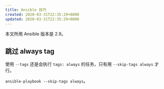 ```yaml
---
title: Ansible 技巧
created: 2020-03-31T22:35:29+0800
updated: 2020-03-31T22:35:29+0800
---
```



本文所用 Ansible 版本是 2.9。

## 跳过 always tag

使用 `--tags` 还是会执行 `tags: always` 的任务，只有用 `--skip-tags always` 才行。

`ansible-playbook --skip-tags always`。

